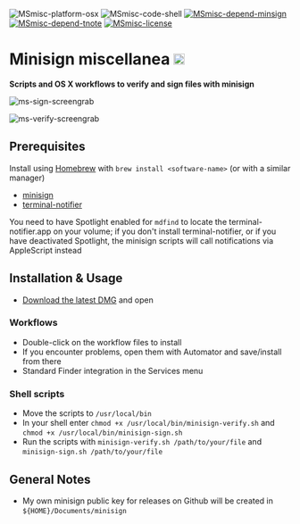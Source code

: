 ![MSmisc-platform-osx](https://img.shields.io/badge/platform-OS%20X-lightgrey.svg)
![MSmisc-code-shell](https://img.shields.io/badge/code-shell-yellow.svg)
[![MSmisc-depend-minsign](https://img.shields.io/badge/dependency-minisign%200.6-green.svg)](https://github.com/jedisct1/minisign)
[![MSmisc-depend-tnote](https://img.shields.io/badge/dependency-terminal--notifier%201.6.3-green.svg)](https://github.com/alloy/terminal-notifier)
[![MSmisc-license](http://img.shields.io/badge/license-MIT+-blue.svg)](https://github.com/JayBrown/minisign-misc/blob/master/license.md)

# Minisign miscellanea <img src="https://github.com/JayBrown/minisign-misc/blob/master/img/jb-img.png" height="20px"/>
**Scripts and OS X workflows to verify and sign files with minisign**

![ms-sign-screengrab](https://github.com/JayBrown/minisign-misc/blob/master/img/minisign-sign-grab.png)

![ms-verify-screengrab](https://github.com/JayBrown/minisign-misc/blob/master/img/minisign-verify-grab.png)

## Prerequisites
Install using [Homebrew](http://brew.sh) with `brew install <software-name>` (or with a similar manager)

* [minisign](https://github.com/jedisct1/minisign)
* [terminal-notifier](https://github.com/alloy/terminal-notifier)

You need to have Spotlight enabled for `mdfind` to locate the terminal-notifier.app on your volume; if you don't install terminal-notifier, or if you have deactivated Spotlight, the minisign scripts will call notifications via AppleScript instead

## Installation & Usage
* [Download the latest DMG](https://github.com/JayBrown/minisign-misc/releases) and open

### Workflows
* Double-click on the workflow files to install
* If you encounter problems, open them with Automator and save/install from there
* Standard Finder integration in the Services menu

### Shell scripts
* Move the scripts to `/usr/local/bin`
* In your shell enter `chmod +x /usr/local/bin/minisign-verify.sh` and `chmod +x /usr/local/bin/minisign-sign.sh`
* Run the scripts with `minisign-verify.sh /path/to/your/file` and `minisign-sign.sh /path/to/your/file`

## General Notes
* My own minisign public key for releases on Github will be created in `${HOME}/Documents/minisign`
